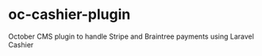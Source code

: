 # oc-cashier-plugin
October CMS plugin to handle Stripe and Braintree payments using Laravel Cashier
